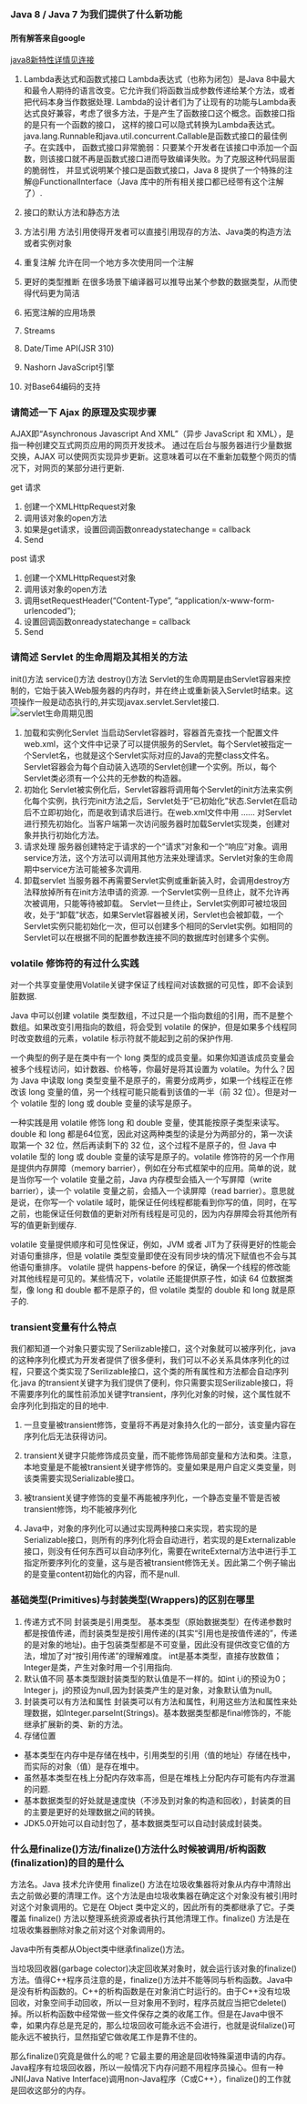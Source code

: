### Java 8 / Java 7 为我们提供了什么新功能
#### 所有解答来自google
[java8新特性详情见连接](https://www.jianshu.com/p/5b800057f2d8)
1. Lambda表达式和函数式接口
Lambda表达式（也称为闭包）是Java 8中最大和最令人期待的语言改变。它允许我们将函数当成参数传递给某个方法，或者把代码本身当作数据处理. 
Lambda的设计者们为了让现有的功能与Lambda表达式良好兼容，考虑了很多方法，于是产生了函数接口这个概念。函数接口指的是只有一个函数的接口，
这样的接口可以隐式转换为Lambda表达式。java.lang.Runnable和java.util.concurrent.Callable是函数式接口的最佳例子。在实践中，
函数式接口非常脆弱：只要某个开发者在该接口中添加一个函数，则该接口就不再是函数式接口进而导致编译失败。为了克服这种代码层面的脆弱性，
并显式说明某个接口是函数式接口，Java 8 提供了一个特殊的注解@FunctionalInterface（Java 库中的所有相关接口都已经带有这个注解了）.

2. 接口的默认方法和静态方法

3. 方法引用
方法引用使得开发者可以直接引用现存的方法、Java类的构造方法或者实例对象

4. 重复注解
允许在同一个地方多次使用同一个注解

5. 更好的类型推断
在很多场景下编译器可以推导出某个参数的数据类型，从而使得代码更为简洁

6. 拓宽注解的应用场景
7. Streams
8. Date/Time API(JSR 310)
9. Nashorn JavaScript引擎
10. 对Base64编码的支持

### 请简述一下 Ajax 的原理及实现步骤
AJAX即“Asynchronous Javascript And XML”（异步 JavaScript 和 XML），是指一种创建交互式网页应用的网页开发技术。
通过在后台与服务器进行少量数据交换，AJAX 可以使网页实现异步更新。这意味着可以在不重新加载整个网页的情况下，对网页的某部分进行更新.

get 请求
1. 创建一个XMLHttpRequest对象
2. 调用该对象的open方法
3. 如果是get请求，设置回调函数onreadystatechange = callback
4. Send

post 请求
1. 创建一个XMLHttpRequest对象
2. 调用该对象的open方法
3. 调用setRequestHeader(“Content-Type”, “application/x-www-form-urlencoded”);
4. 设置回调函数onreadystatechange = callback
5. Send

### 请简述 Servlet 的生命周期及其相关的方法
init()方法   service()方法  destroy()方法
Servlet的生命周期是由Servlet容器来控制的，它始于装入Web服务器的内存时，并在终止或重新装入Servlet时结束。这项操作一般是动态执行的,并实现javax.servlet.Servlet接口.
![servlet生命周期见图](https://img-blog.csdn.net/20130825201025734?watermark/2/text/aHR0cDovL2Jsb2cuY3Nkbi5uZXQvaGFwcHlsZWU2Njg4/font/5a6L5L2T/fontsize/400/fill/I0JBQkFCMA==/dissolve/70/gravity/Center)
1. 加载和实例化Servlet
当启动Servlet容器时，容器首先查找一个配置文件web.xml，这个文件中记录了可以提供服务的Servlet。每个Servlet被指定一个Servlet名，也就是这个Servlet实际对应的Java的完整class文件名。Servlet容器会为每个自动装入选项的Servlet创建一个实例。所以，每个Servlet类必须有一个公共的无参数的构造器。
2. 初始化
Servlet被实例化后，Servlet容器将调用每个Servlet的init方法来实例化每个实例，执行完init方法之后，Servlet处于“已初始化”状态.Servlet在启动后不立即初始化，而是收到请求后进行。在web.xml文件中用<load-on-statup> ...... </load-on-statup>对Servlet进行预先初始化。当客户端第一次访问服务器时加载Servlet实现类，创建对象并执行初始化方法。
3. 请求处理
服务器创建特定于请求的一个“请求”对象和一个“响应”对象。调用service方法，这个方法可以调用其他方法来处理请求。Servlet对象的生命周期中service方法可能被多次调用.
4. 卸载servlet
当服务器不再需要Servlet实例或重新装入时，会调用destroy方法释放掉所有在init方法申请的资源.
一个Servlet实例一旦终止，就不允许再次被调用，只能等待被卸载。
Servlet一旦终止，Servlet实例即可被垃圾回收，处于“卸载”状态，如果Servlet容器被关闭，Servlet也会被卸载，一个Servlet实例只能初始化一次，但可以创建多个相同的Servlet实例。如相同的Servlet可以在根据不同的配置参数连接不同的数据库时创建多个实例。

### volatile 修饰符的有过什么实践
对一个共享变量使用Volatile关键字保证了线程间对该数据的可见性，即不会读到脏数据.

Java 中可以创建 volatile 类型数组，不过只是一个指向数组的引用，而不是整个数组。如果改变引用指向的数组，将会受到 volatile 的保护，但是如果多个线程同时改变数组的元素，volatile 标示符就不能起到之前的保护作用.

一个典型的例子是在类中有一个 long 类型的成员变量。如果你知道该成员变量会被多个线程访问，如计数器、价格等，你最好是将其设置为 volatile。为什么？因为 Java 中读取 long 类型变量不是原子的，需要分成两步，如果一个线程正在修改该 long 变量的值，另一个线程可能只能看到该值的一半（前 32 位）。但是对一个 volatile 型的 long 或 double 变量的读写是原子。

一种实践是用 volatile 修饰 long 和 double 变量，使其能按原子类型来读写。double 和 long 都是64位宽，因此对这两种类型的读是分为两部分的，第一次读取第一个 32 位，然后再读剩下的 32 位，这个过程不是原子的，但 Java 中 volatile 型的 long 或 double 变量的读写是原子的。volatile 修饰符的另一个作用是提供内存屏障（memory barrier），例如在分布式框架中的应用。简单的说，就是当你写一个 volatile 变量之前，Java 内存模型会插入一个写屏障（write barrier），读一个 volatile 变量之前，会插入一个读屏障（read barrier）。意思就是说，在你写一个 volatile 域时，能保证任何线程都能看到你写的值，同时，在写之前，也能保证任何数值的更新对所有线程是可见的，因为内存屏障会将其他所有写的值更新到缓存.

volatile 变量提供顺序和可见性保证，例如，JVM 或者 JIT为了获得更好的性能会对语句重排序，但是 volatile 类型变量即使在没有同步块的情况下赋值也不会与其他语句重排序。 volatile 提供 happens-before 的保证，确保一个线程的修改能对其他线程是可见的。某些情况下，volatile 还能提供原子性，如读 64 位数据类型，像 long 和 double 都不是原子的，但 volatile 类型的 double 和 long 就是原子的.

### transient变量有什么特点
我们都知道一个对象只要实现了Serilizable接口，这个对象就可以被序列化，java的这种序列化模式为开发者提供了很多便利，我们可以不必关系具体序列化的过程，只要这个类实现了Serilizable接口，这个类的所有属性和方法都会自动序列化.java 的transient关键字为我们提供了便利，你只需要实现Serilizable接口，将不需要序列化的属性前添加关键字transient，序列化对象的时候，这个属性就不会序列化到指定的目的地中.

1. 一旦变量被transient修饰，变量将不再是对象持久化的一部分，该变量内容在序列化后无法获得访问。

2. transient关键字只能修饰成员变量，而不能修饰局部变量和方法和类。注意，本地变量是不能被transient关键字修饰的。变量如果是用户自定义类变量，则该类需要实现Serializable接口。

3. 被transient关键字修饰的变量不再能被序列化，一个静态变量不管是否被transient修饰，均不能被序列化

4. Java中，对象的序列化可以通过实现两种接口来实现，若实现的是Serializable接口，则所有的序列化将会自动进行，若实现的是Externalizable接口，则没有任何东西可以自动序列化，需要在writeExternal方法中进行手工指定所要序列化的变量，这与是否被transient修饰无关。因此第二个例子输出的是变量content初始化的内容，而不是null.

### 基础类型(Primitives)与封装类型(Wrappers)的区别在哪里
1. 传递方式不同
封装类是引用类型。
基本类型（原始数据类型）在传递参数时都是按值传递，而封装类型是按引用传递的(其实“引用也是按值传递的”，传递的是对象的地址)。由于包装类型都是不可变量，因此没有提供改变它值的方法，增加了对“按引用传递”的理解难度。
int是基本类型，直接存放数值；Integer是类，产生对象时用一个引用指向.
2. 默认值不同
基本类型跟封装类型的默认值是不一样的。如int i,i的预设为0；Integer j，j的预设为null,因为封装类产生的是对象，对象默认值为null。
3. 封装类可以有方法和属性
封装类可以有方法和属性，利用这些方法和属性来处理数据，如Integer.parseInt(Strings)。基本数据类型都是final修饰的，不能继承扩展新的类、新的方法。
4. 存储位置
  * 基本类型在内存中是存储在栈中，引用类型的引用（值的地址）存储在栈中，而实际的对象（值）是存在堆中。
  * 虽然基本类型在栈上分配内存效率高，但是在堆栈上分配内存可能有内存泄漏的问题.
  * 基本数据类型的好处就是速度快（不涉及到对象的构造和回收），封装类的目的主要是更好的处理数据之间的转换。
  * JDK5.0开始可以自动封包了，基本数据类型可以自动封装成封装类。
  
### 什么是finalize()方法/finalize()方法什么时候被调用/析构函数(finalization)的目的是什么
方法名。Java 技术允许使用 finalize() 方法在垃圾收集器将对象从内存中清除出去之前做必要的清理工作。这个方法是由垃圾收集器在确定这个对象没有被引用时对这个对象调用的。它是在 Object 类中定义的，因此所有的类都继承了它。子类覆盖 finalize() 方法以整理系统资源或者执行其他清理工作。finalize() 方法是在垃圾收集器删除对象之前对这个对象调用的。 

Java中所有类都从Object类中继承finalize()方法。

当垃圾回收器(garbage colector)决定回收某对象时，就会运行该对象的finalize()方法。值得C++程序员注意的是，finalize()方法并不能等同与析构函数。Java中是没有析构函数的。C++的析构函数是在对象消亡时运行的。由于C++没有垃圾回收，对象空间手动回收，所以一旦对象用不到时，程序员就应当把它delete()掉。所以析构函数中经常做一些文件保存之类的收尾工作。但是在Java中很不幸，如果内存总是充足的，那么垃圾回收可能永远不会进行，也就是说filalize()可能永远不被执行，显然指望它做收尾工作是靠不住的。

那么finalize()究竟是做什么的呢？它最主要的用途是回收特殊渠道申请的内存。Java程序有垃圾回收器，所以一般情况下内存问题不用程序员操心。但有一种JNI(Java Native Interface)调用non-Java程序（C或C++），finalize()的工作就是回收这部分的内存。
